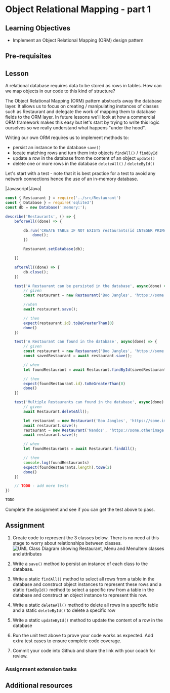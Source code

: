 # Object Relational Mapping - part 1

## Learning Objectives
* Implement an Object Relational Mapping (ORM) design pattern

## Pre-requisites

## Lesson
A relational database requires data to be stored as rows in tables. How can we map objects in our code to this kind of structure? 

The Object Relational Mapping (ORM) pattern abstracts away the database layer. It allows us to focus on creating / manipulating instances of classes such as Restaurant and delegate the work of mapping them to database fields to the ORM layer. In future lessons we'll look at how a commercial ORM framework makes this easy but let's start by trying to write this logic ourselves so we really understand what happens "under the hood".

Writing our own ORM requires us to implement methods to:
* persist an instance to the database `save()`
* locate matching rows and turn them into objects  `findAll()` / `findById`
* update a row in the database from the content of an object  `update()`
* delete one or more rows in the database `deleteAll()` / `deleteById()`

Let's start with a test - note that it is best practice for a test to avoid any network connections hence the use of an in-memory database.

|Javascript|Java|
```javascript
const { Restaurant } = require('../src/Restaurant')
const { Database } = require('sqlite3')
const db = new Database(':memory:');

describe('Restaurants', () => {
    beforeAll((done) => {

        db.run('CREATE TABLE IF NOT EXISTS restaurants(id INTEGER PRIMARY KEY, name TEXT, image TEXT);', ()=> {
            done();
        })

        Restaurant.setDatabase(db);

    })

    afterAll((done) => {
        db.close();
    })

    test('A Restaurant can be persisted in the database', async(done) => {
        // given
        const restaurant = new Restaurant('Boo Jangles', 'https://some.image.url')

        //when
        await restaurant.save();

        // then
        expect(restaurant.id).toBeGreaterThan(0)
        done()
    })

    test('A Restaurant can found in the database', async(done) => {
        // given
        const restaurant = new Restaurant('Boo Jangles', 'https://some.image.url')
        const savedRestaurant = await restaurant.save();

        // when
        let foundRestaurant = await Restaurant.findById(savedRestaurant.id);

        // then
        expect(foundRestaurant.id).toBeGreaterThan(0)
        done()
    })

    test('Multiple Restaurants can found in the database', async(done) => {
        // given
        await Restaurant.deleteAll();

        let restaurant = new Restaurant('Boo Jangles', 'https://some.image.url')
        await restaurant.save();
        restaurant = new Restaurant('Nandos', 'https://some.otherimage.url')
        await restaurant.save();

        // when
        let foundRestaurants = await Restaurant.findAll();

        // then
        console.log(foundRestaurants)
        expect(foundRestaurants.length).toBe(2)
        done()
    })

    // TODO - add more tests
})
```
```java
TODO
```

Complete the assignment and see if you can get the test above to pass. 

## Assignment

   1. Create code to represent the 3 classes below. There is no need at this stage to worry about relationships between classes. ![UML Class Diagram showing Restaurant, Menu and MenuItem classes and attributes](https://user-images.githubusercontent.com/1316724/111300668-3ed7d980-8649-11eb-99b2-5a842259c4ed.png)
   
   1. Write a `save()` method to persist an instance of each class to the database. 
   1. Write a static `findAll()` method to select all rows from a table in the database and construct object instances to represent these rows and a static `findById()` method to select a specific row from a table in the database and construct an object instance to represent this row.   
   1. Write a static `deleteAll()` method to delete all rows in a specific table and a static `deleteById()` to delete a specific row
   1. Write a static `updateById()` method to update the content of a row in the database
   1. Run the unit test above to prove your code works as expected. Add extra test cases to ensure complete code coverage.
   1. Commit your code into Github and share the link with your coach for review.

### Assignment extension tasks

## Additional resources
